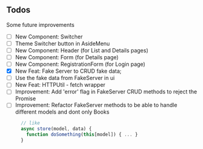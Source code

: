 ## Todos
Some future improvements

- [ ] New Component: Switcher
- [ ] Theme Switcher button in AsideMenu
- [ ] New Component: Header (for List and Details pages)
- [ ] New Component: Form (for Details page)
- [ ] New Component: RegistrationForm (for Login page)
- [X] New Feat: Fake Server to CRUD fake data;
- [ ] Use the fake data from FakeServer in ui
- [ ] New Feat: HTTPUtil - fetch wrapper
- [ ] Improvement: Add 'error' flag in FakeServer CRUD methods to reject the Promise
- [ ] Improvement: Refactor FakeServer methods to be able to handle different models and dont only Books
  ```javascript
    // like
    async store(model, data) {
      function doSomething(this[model]) { ... }      
    }
  ```
